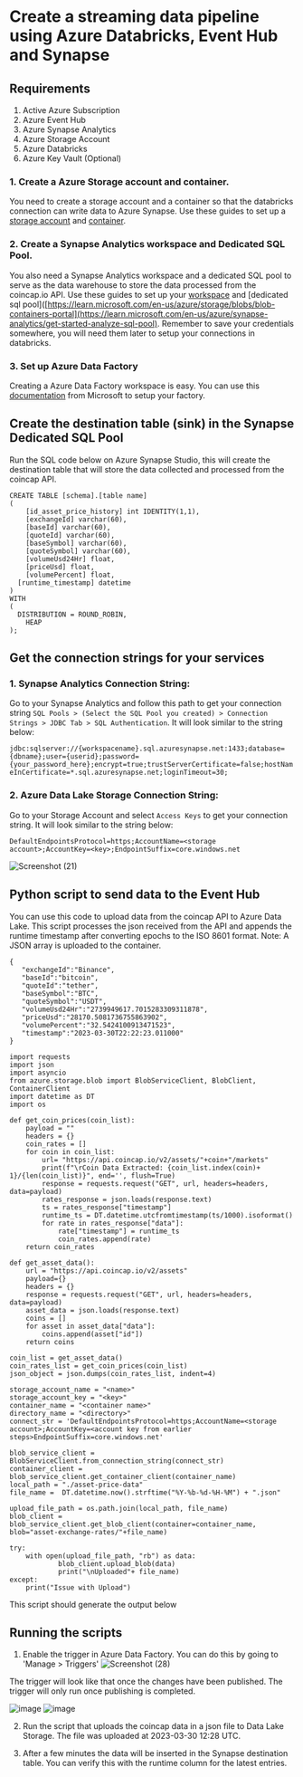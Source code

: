 # Create a streaming data pipeline using Azure Databricks, Event Hub and Synapse


## Requirements

1. Active Azure Subscription
2. Azure Event Hub 
3. Azure Synapse Analytics
4. Azure Storage Account
5. Azure Databricks
6. Azure Key Vault (Optional)

### 1. Create a Azure Storage account and container. 

You need to create a storage account and a container so that the databricks connection can write data to Azure Synapse. Use these guides to set up a [storage account](https://learn.microsoft.com/en-us/azure/storage/common/storage-account-create?tabs=azure-portal) and [container](https://learn.microsoft.com/en-us/azure/storage/blobs/blob-containers-portal).

### 2. Create a Synapse Analytics workspace and Dedicated SQL Pool. 

You also need a Synapse Analytics workspace and a dedicated SQL pool to serve as the data warehouse to store the data processed from the coincap.io API. Use these guides to set up your [workspace](https://learn.microsoft.com/en-us/azure/synapse-analytics/get-started-create-workspace) and [dedicated sql pool]([https://learn.microsoft.com/en-us/azure/storage/blobs/blob-containers-portal](https://learn.microsoft.com/en-us/azure/synapse-analytics/get-started-analyze-sql-pool). Remember to save your credentials somewhere, you will need them later to setup your connections in databricks.

### 3. Set up Azure Data Factory

Creating a Azure Data Factory workspace is easy. You can use this [documentation](https://learn.microsoft.com/en-us/azure/data-factory/quickstart-create-data-factory) from Microsoft to setup your factory. 

## Create the destination table (sink) in the Synapse Dedicated SQL Pool

Run the SQL code below on Azure Synapse Studio, this will create the destination table that will store the data collected and processed from the coincap API.

```	
CREATE TABLE [schema].[table name]
(
	[id_asset_price_history] int IDENTITY(1,1),
	[exchangeId] varchar(60),
	[baseId] varchar(60),
	[quoteId] varchar(60),
	[baseSymbol] varchar(60),
	[quoteSymbol] varchar(60),
	[volumeUsd24Hr] float,
	[priceUsd] float,
	[volumePercent] float,
  [runtime_timestamp] datetime
)
WITH
(
  DISTRIBUTION = ROUND_ROBIN,
	HEAP
);
```
## Get the connection strings for your services

### 1. Synapse Analytics Connection String: 
Go to your Synapse Analytics and follow this path to get your connection string `SQL Pools > (Select the SQL Pool you created) > Connection Strings > JDBC Tab > SQL Authentication`. It will look similar to the string below:

`jdbc:sqlserver://{workspacename}.sql.azuresynapse.net:1433;database={dbname};user={userid};password={your_password_here};encrypt=true;trustServerCertificate=false;hostNameInCertificate=*.sql.azuresynapse.net;loginTimeout=30;`

### 2. Azure Data Lake Storage Connection String: 
Go to your Storage Account and select `Access Keys` to get your connection string. It will look similar to the string below:

`DefaultEndpointsProtocol=https;AccountName=<storage account>;AccountKey=<key>;EndpointSuffix=core.windows.net`

![Screenshot (21)](https://user-images.githubusercontent.com/50084105/228976604-c7ea7b79-854b-4b3e-8151-cd031e4b0f9a.png)

## Python script to send data to the Event Hub

You can use this code to upload data from the coincap API to Azure Data Lake. This script processes the json received from the API and appends the runtime timestamp after converting epochs to the ISO 8601 format. Note: A JSON array is uploaded to the container.

```
{
   "exchangeId":"Binance",
   "baseId":"bitcoin",
   "quoteId":"tether",
   "baseSymbol":"BTC",
   "quoteSymbol":"USDT",
   "volumeUsd24Hr":"2739949617.7015283309311878",
   "priceUsd":"28170.5081736755863902",
   "volumePercent":"32.5424100913471523",
   "timestamp":"2023-03-30T22:22:23.011000"
}
```

```
import requests
import json
import asyncio
from azure.storage.blob import BlobServiceClient, BlobClient, ContainerClient
import datetime as DT
import os

def get_coin_prices(coin_list):
    payload = ""
    headers = {}
    coin_rates = []
    for coin in coin_list:
        url= "https://api.coincap.io/v2/assets/"+coin+"/markets"
        print(f"\rCoin Data Extracted: {coin_list.index(coin)+ 1}/{len(coin_list)}", end='', flush=True)
        response = requests.request("GET", url, headers=headers, data=payload)
        rates_response = json.loads(response.text)
        ts = rates_response["timestamp"]
        runtime_ts = DT.datetime.utcfromtimestamp(ts/1000).isoformat()
        for rate in rates_response["data"]:
            rate["timestamp"] = runtime_ts
            coin_rates.append(rate)  
    return coin_rates   

def get_asset_data():
    url = "https://api.coincap.io/v2/assets"
    payload={}
    headers = {}
    response = requests.request("GET", url, headers=headers, data=payload)
    asset_data = json.loads(response.text)
    coins = []
    for asset in asset_data["data"]:
        coins.append(asset["id"])
    return coins

coin_list = get_asset_data()
coin_rates_list = get_coin_prices(coin_list)
json_object = json.dumps(coin_rates_list, indent=4)

storage_account_name = "<name>"
storage_account_key = "<key>"
container_name = "<container name>"
directory_name = "<directory>"
connect_str = 'DefaultEndpointsProtocol=https;AccountName=<storage account>;AccountKey=<account key from earlier steps>EndpointSuffix=core.windows.net'

blob_service_client = BlobServiceClient.from_connection_string(connect_str)
container_client = blob_service_client.get_container_client(container_name)
local_path = "./asset-price-data"
file_name =  DT.datetime.now().strftime("%Y-%b-%d-%H-%M") + ".json"

upload_file_path = os.path.join(local_path, file_name)
blob_client = blob_service_client.get_blob_client(container=container_name, blob="asset-exchange-rates/"+file_name)

try:
    with open(upload_file_path, "rb") as data:
            blob_client.upload_blob(data)
            print("\nUploaded"+ file_name)
except:
    print("Issue with Upload")
```
This script should generate the output below



## Running the scripts

1. Enable the trigger in Azure Data Factory. You can do this by going to 'Manage > Triggers'
![Screenshot (28)](https://user-images.githubusercontent.com/50084105/229034613-019be370-769f-4c3a-8bf9-af0bba181932.png)

The trigger will look like that once the changes have been published. The trigger will only run once publishing is completed.

![image](https://user-images.githubusercontent.com/50084105/229030556-fdf0907a-f86f-4984-90ee-c00801d08f36.png)
![image](https://user-images.githubusercontent.com/50084105/229035291-e65befd0-fd0f-4007-88f8-54451e09a64d.png)

2. Run the script that uploads the coincap data in a json file to Data Lake Storage. The file was uploaded at 2023-03-30 12:28 UTC.


3. After a few minutes the data will be inserted in the Synapse destination table. You can verify this with the runtime column for the latest entries.

